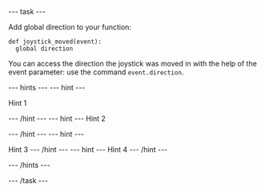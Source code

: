 --- task ---

Add global direction to your function:

```
def joystick_moved(event):
  global direction
```

You can access the direction the joystick was moved in with the help of the event parameter: use the command `event.direction`.

--- hints ---
--- hint ---

Hint 1

--- /hint ---
--- hint ---
Hint 2

--- /hint ---
--- hint ---

Hint 3
--- /hint ---
--- hint ---
Hint 4
--- /hint ---

--- /hints ---

--- /task ---
